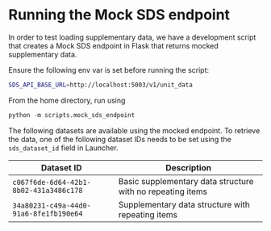 # Running the Mock SDS endpoint

In order to test loading supplementary data, we have a development script that creates a Mock SDS endpoint in Flask that
returns mocked supplementary data.

Ensure the following env var is set before running the script:
```bash
SDS_API_BASE_URL=http://localhost:5003/v1/unit_data
```

From the home directory, run using
```python
python -m scripts.mock_sds_endpoint
```

The following datasets are available using the mocked endpoint. To retrieve the data, one of the following dataset IDs needs to be set using the `sds_dataset_id`
field in Launcher.

| Dataset ID             | Description                                                |
|------------------------|------------------------------------------------------------|
| `c067f6de-6d64-42b1-8b02-431a3486c178` | Basic supplementary data structure with no repeating items |
| `34a80231-c49a-44d0-91a6-8fe1fb190e64`  | Supplementary data structure with repeating items          |

